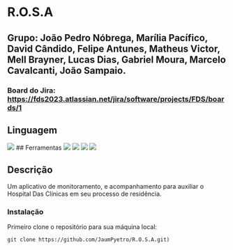 # R.O.S.A

## Grupo: João Pedro Nóbrega, Marília Pacífico, David Cândido, Felipe Antunes, Matheus Victor, Mell Brayner, Lucas Dias, Gabriel Moura, Marcelo Cavalcanti, João Sampaio.
### Board do Jira: https://fds2023.atlassian.net/jira/software/projects/FDS/boards/1

## Linguagem
<img src="https://img.shields.io/badge/-00599C?style=for-the-badge&logo=c&logoColor=white](https://img.shields.io/badge/-000000?style=for-the-badge&logo=C&logoColor=white&style=for-the-badge&logoWidth=35"  />
## Ferramentas
<img src="https://img.shields.io/badge/Figma-F24E1E?style=for-the-badge&logo=figma&logoColor=white" /> <img src="https://img.shields.io/badge/Trello-0079BF?style=for-the-badge&logo=trello&logoColor=white" /> <img src="https://img.shields.io/badge/Clion-000000?style=for-the-badge&logo=Clion&logoColor=white&style=for-the-badge&logoWidth=35" /> <img src="https://img.shields.io/badge/VSCode-007ACC?style=for-the-badge&logo=visual-studio-code&logoColor=white" />

## Descrição
Um aplicativo de monitoramento, e acompanhamento para auxiliar o Hospital Das Clínicas em seu processo de residência.


### Instalação

Primeiro clone o repositório para sua máquina local:

```
git clone https://github.com/JaumPyetro/R.O.S.A.git)
```
